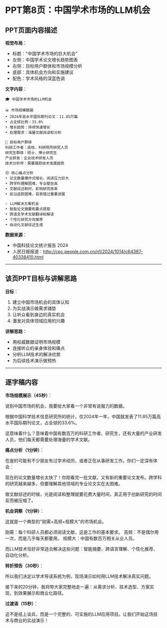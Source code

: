 # PPT第8页：中国学术市场的LLM机会

## PPT页面内容描述

**视觉布局**：
- 标题："中国学术市场的巨大机会"
- 左侧：中国学术论文增长趋势图表
- 右侧：目标用户群体和市场规模分析
- 底部：具体机会方向和实施建议
- 配色：学术风格的深蓝色调

**文字内容**：
```
🎓 中国学术市场的LLM机会

📊 市场规模数据
• 2024年高水平国际期刊论文：11.85万篇
• 占全球比例：33.6%
• 增长趋势：持续快速增长
• 处理需求：海量文献阅读和分析

👥 目标用户群体
科研工作者：高校、科研院所研究人员
研究生群体：硕士、博士研究生
产业研发：企业技术研发人员  
技术分析师：需要跟踪技术发展趋势

😣 核心痛点分析
• 论文数量爆炸式增长，阅读压力巨大
• 跨学科理解困难，专业壁垒高
• 文献综述耗时，影响研究效率
• 前沿追踪困难，容易错过重要进展

💡 LLM解决方案机会
• 智能论文摘要和要点提取
• 跨语言学术文献翻译和解读
• 个性化研究方向推荐
• 自动化文献综述生成
```

**数据来源**：
- 中国科技论文统计报告 2024
- 人民日报报道：http://cpc.people.com.cn/n1/2024/1014/c64387-40338410.html

---

## 该页PPT目标与讲解思路

**目标**：
1. 建立中国市场机会的具体认知
2. 为实战演示做需求铺垫
3. 让听众看到身边的真实机会
4. 激发对具体领域应用的兴趣

**讲解思路**：
- 用权威数据证明市场规模
- 连接听众的亲身体验和痛点
- 分析LLM技术的解决优势
- 为后续技术演示做预热

---

## 逐字稿内容

**市场规模展示（45秒）**：

说到中国市场的机会，我要给大家看一个非常有说服力的数据。

根据中国科学技术信息研究所的统计，仅2024年一年，中国就发表了11.85万篇高水平国际期刊论文，占全球的33.6%。

这意味着什么？意味着中国有数百万的科研工作者、研究生，还有大量的产业研发人员，他们每天都需要处理海量的学术文献。

**痛点分析（1分钟）**：

在座的可能有不少朋友有过学术经历，或者正在从事研发工作。你们一定深有体会：

现在的论文数量增长太快了！你刚看完一批文献，又有新的重要论文发布。跨学科的研究越来越多，但要理解其他领域的专业论文实在太困难。

做文献综述的时候，光是阅读和整理就要花费大量时间，真正用于创新研究的时间反而被压缩了。

**机会洞察（1分钟）**：

这就是一个典型的"刚需+高频+规模大"的市场机会。

刚需：每个科研人员都必须阅读文献，这是工作的基本要求。
高频：不是偶尔用一次，而是几乎每天都要用。
规模大：中国有数百万相关从业人员。

而LLM技术恰好非常适合解决这些问题：智能摘要、跨语言理解、个性化推荐、自动化分析。

**转折预告（30秒）**：

所以我们决定以学术导读系统为例，现场演示如何用LLM技术解决真实问题。

接下来的20分钟，我将带大家完整地走一遍：从需求分析、技术选型、方案实现，到效果展示和商业化路径。

**过渡语（15秒）**：

这不是纸上谈兵，而是一个完整的、可实施的LLM应用项目。让我们开始这场技术与商业的实战演示！ 